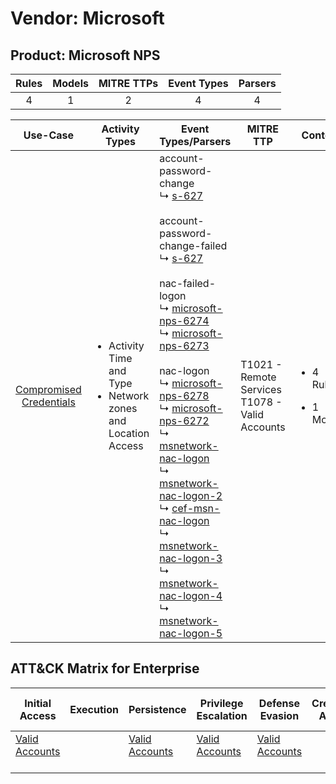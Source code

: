 Vendor: Microsoft
=================
Product: Microsoft NPS
----------------------
| Rules | Models | MITRE TTPs | Event Types | Parsers |
|:-----:|:------:|:----------:|:-----------:|:-------:|
|   4   |   1    |     2      |      4      |    4    |

|                                 Use-Case                                  | Activity Types                                                                      | Event Types/Parsers                                                                                                                                                                                                                                                                                                                                                                                                                                                                                                                                                                                                                                                                                                                                                                                                                                                                                                                                                                                                    | MITRE TTP                                             | Content                                             |
|:-------------------------------------------------------------------------:| ----------------------------------------------------------------------------------- | ---------------------------------------------------------------------------------------------------------------------------------------------------------------------------------------------------------------------------------------------------------------------------------------------------------------------------------------------------------------------------------------------------------------------------------------------------------------------------------------------------------------------------------------------------------------------------------------------------------------------------------------------------------------------------------------------------------------------------------------------------------------------------------------------------------------------------------------------------------------------------------------------------------------------------------------------------------------------------------------------------------------------- | ----------------------------------------------------- | --------------------------------------------------- |
| [Compromised Credentials](../UseCases/usecase_compromised_credentials.md) | <ul><li>Activity Time  and Type</li><li>Network zones and Location Access</li></ul> |  account-password-change<br> ↳ [s-627](../Parsers/parserContent_s-627.md)<br><br> account-password-change-failed<br> ↳ [s-627](../Parsers/parserContent_s-627.md)<br><br> nac-failed-logon<br> ↳ [microsoft-nps-6274](../Parsers/parserContent_microsoft-nps-6274.md)<br> ↳ [microsoft-nps-6273](../Parsers/parserContent_microsoft-nps-6273.md)<br><br> nac-logon<br> ↳ [microsoft-nps-6278](../Parsers/parserContent_microsoft-nps-6278.md)<br> ↳ [microsoft-nps-6272](../Parsers/parserContent_microsoft-nps-6272.md)<br> ↳ [msnetwork-nac-logon](../Parsers/parserContent_msnetwork-nac-logon.md)<br> ↳ [msnetwork-nac-logon-2](../Parsers/parserContent_msnetwork-nac-logon-2.md)<br> ↳ [cef-msn-nac-logon](../Parsers/parserContent_cef-msn-nac-logon.md)<br> ↳ [msnetwork-nac-logon-3](../Parsers/parserContent_msnetwork-nac-logon-3.md)<br> ↳ [msnetwork-nac-logon-4](../Parsers/parserContent_msnetwork-nac-logon-4.md)<br> ↳ [msnetwork-nac-logon-5](../Parsers/parserContent_msnetwork-nac-logon-5.md)<br> | T1021 - Remote Services<br>T1078 - Valid Accounts<br> | <ul><li>4 Rules</li></ul><ul><li>1 Models</li></ul> |

ATT&CK Matrix for Enterprise
----------------------------
| Initial Access                                                      | Execution | Persistence                                                         | Privilege Escalation                                                | Defense Evasion                                                     | Credential Access | Discovery | Lateral Movement                                                     | Collection | Command and Control | Exfiltration | Impact |
| ------------------------------------------------------------------- | --------- | ------------------------------------------------------------------- | ------------------------------------------------------------------- | ------------------------------------------------------------------- | ----------------- | --------- | -------------------------------------------------------------------- | ---------- | ------------------- | ------------ | ------ |
| [Valid Accounts](https://attack.mitre.org/techniques/T1078)<br><br> |           | [Valid Accounts](https://attack.mitre.org/techniques/T1078)<br><br> | [Valid Accounts](https://attack.mitre.org/techniques/T1078)<br><br> | [Valid Accounts](https://attack.mitre.org/techniques/T1078)<br><br> |                   |           | [Remote Services](https://attack.mitre.org/techniques/T1021)<br><br> |            |                     |              |        |
